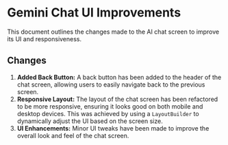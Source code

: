 # Gemini Chat UI Improvements

This document outlines the changes made to the AI chat screen to improve its UI and responsiveness.

## Changes

1.  **Added Back Button:** A back button has been added to the header of the chat screen, allowing users to easily navigate back to the previous screen.
2.  **Responsive Layout:** The layout of the chat screen has been refactored to be more responsive, ensuring it looks good on both mobile and desktop devices. This was achieved by using a `LayoutBuilder` to dynamically adjust the UI based on the screen size.
3.  **UI Enhancements:** Minor UI tweaks have been made to improve the overall look and feel of the chat screen.
